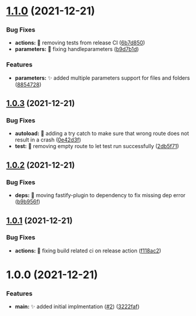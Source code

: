 # [1.1.0](https://github.com/spa5k/fastify-file-routes/compare/v1.0.3...v1.1.0) (2021-12-21)


### Bug Fixes

* **actions:** 💚 removing tests from release CI ([6b7d850](https://github.com/spa5k/fastify-file-routes/commit/6b7d850cbd648fe21c84c494743c92121abbf593))
* **parameters:** 🐛 fixing handleparameters ([b9d7b1d](https://github.com/spa5k/fastify-file-routes/commit/b9d7b1d245684edb7238d8355a4603bf919c4142))


### Features

* **parameters:** ✨ added multiple parameters support for files and folders ([8854728](https://github.com/spa5k/fastify-file-routes/commit/885472815ef480166e95efb978e7f9e1601e4ffe))

## [1.0.3](https://github.com/spa5k/fastify-file-routes/compare/v1.0.2...v1.0.3) (2021-12-21)

### Bug Fixes

- **autoload:** 🐛 adding a try catch to make sure that wrong route does not result in a crash ([0e42d3f](https://github.com/spa5k/fastify-file-routes/commit/0e42d3f3f61a5d9d5e44be2a7b1a88a578ee1973))
- **test:** 🐛 removing empty route to let test run successfully ([2db5f71](https://github.com/spa5k/fastify-file-routes/commit/2db5f71a420f77fa405cfd6f5540357b92c68a4b))

## [1.0.2](https://github.com/spa5k/fastify-file-routes/compare/v1.0.1...v1.0.2) (2021-12-21)

### Bug Fixes

- **deps:** 🐛 moving fastify-plugin to dependency to fix missing dep error ([b9b956f](https://github.com/spa5k/fastify-file-routes/commit/b9b956f2476b9132fc8f2678ea01f74279a74a4b))

## [1.0.1](https://github.com/spa5k/fastify-file-routes/compare/v1.0.0...v1.0.1) (2021-12-21)

### Bug Fixes

- **actions:** 💚 fixing build related ci on release action ([f118ac2](https://github.com/spa5k/fastify-file-routes/commit/f118ac26170a534f7ff099dac89572fab48c70ec))

# 1.0.0 (2021-12-21)

### Features

- **main:** ✨ added initial implmentation ([#2](https://github.com/spa5k/fastify-file-routes/issues/2)) ([3222faf](https://github.com/spa5k/fastify-file-routes/commit/3222fafce2dd5217bfc67b90e60f0a80ce729780))
